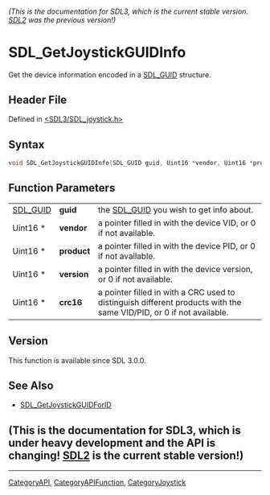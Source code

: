 ###### (This is the documentation for SDL3, which is the current stable version. [SDL2](https://wiki.libsdl.org/SDL2/) was the previous version!)
# SDL_GetJoystickGUIDInfo

Get the device information encoded in a [SDL_GUID](SDL_GUID) structure.

## Header File

Defined in [<SDL3/SDL_joystick.h>](https://github.com/libsdl-org/SDL/blob/main/include/SDL3/SDL_joystick.h)

## Syntax

```c
void SDL_GetJoystickGUIDInfo(SDL_GUID guid, Uint16 *vendor, Uint16 *product, Uint16 *version, Uint16 *crc16);
```

## Function Parameters

|                      |             |                                                                                                                     |
| -------------------- | ----------- | ------------------------------------------------------------------------------------------------------------------- |
| [SDL_GUID](SDL_GUID) | **guid**    | the [SDL_GUID](SDL_GUID) you wish to get info about.                                                                |
| Uint16 *             | **vendor**  | a pointer filled in with the device VID, or 0 if not available.                                                     |
| Uint16 *             | **product** | a pointer filled in with the device PID, or 0 if not available.                                                     |
| Uint16 *             | **version** | a pointer filled in with the device version, or 0 if not available.                                                 |
| Uint16 *             | **crc16**   | a pointer filled in with a CRC used to distinguish different products with the same VID/PID, or 0 if not available. |

## Version

This function is available since SDL 3.0.0.

## See Also

- [SDL_GetJoystickGUIDForID](SDL_GetJoystickGUIDForID)


## (This is the documentation for SDL3, which is under heavy development and the API is changing! [SDL2](https://wiki.libsdl.org/SDL2/) is the current stable version!)



----
[CategoryAPI](CategoryAPI), [CategoryAPIFunction](CategoryAPIFunction), [CategoryJoystick](CategoryJoystick)

